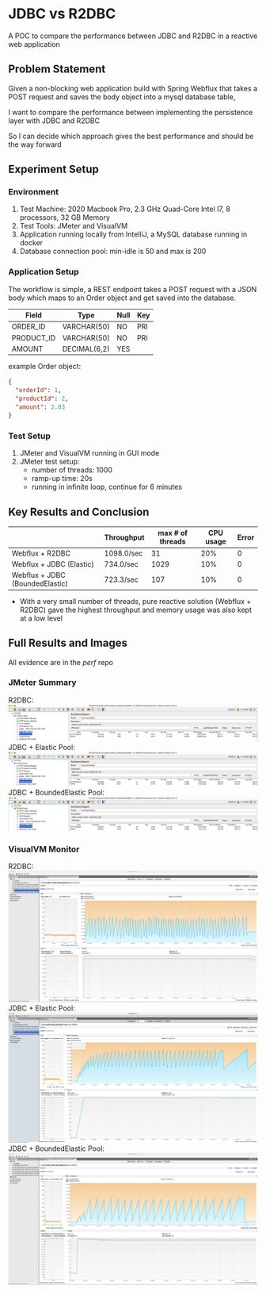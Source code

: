 # JDBC vs R2DBC

A POC to compare the performance between JDBC and R2DBC in a reactive web application

## Problem Statement

Given a non-blocking web application build with Spring Webflux that takes a POST request and saves the body object into
a mysql database table,

I want to compare the performance between implementing the persistence layer with JDBC and R2DBC

So I can decide which approach gives the best performance and should be the way forward

## Experiment Setup

### Environment

1. Test Machine: 2020 Macbook Pro, 2.3 GHz Quad-Core Intel I7, 8 processors, 32 GB Memory
2. Test Tools: JMeter and VisualVM
3. Application running locally from IntelliJ, a MySQL database running in docker
4. Database connection pool: min-idle is 50 and max is 200

### Application Setup

The workflow is simple, a REST endpoint takes a POST request with a JSON body which maps to an Order object and get
saved into the database.

|Field      |Type           |Null|Key|
|-----------|---------------|----|---|
|ORDER_ID   |VARCHAR(50)    |NO  |PRI|
|PRODUCT_ID |VARCHAR(50)    |NO  |PRI|
|AMOUNT     |DECIMAL(6,2)   |YES |   |

example Order object:

```json
{
  "orderId": 1,
  "productId": 2,
  "amount": 2.03
}
```
### Test Setup

1. JMeter and VisualVM running in GUI mode
2. JMeter test setup:
    * number of threads: 1000
    * ramp-up time: 20s
    * running in infinite loop, continue for 6 minutes

## Key Results and Conclusion

|                               | Throughput | max # of threads| CPU usage| Error |
|-------------------------------|------------|-----------------|----------|-------|
| Webflux + R2DBC                | 1098.0/sec | 31              | 20%      | 0     |
| Webflux + JDBC (Elastic)       | 734.0/sec  | 1029            | 10%      | 0     |
| Webflux + JDBC (BoundedElastic)| 723.3/sec  | 107             | 10%      | 0     |

* With a very small number of threads, pure reactive solution (Webflux + R2DBC) gave the highest throughput and 
  memory usage was also kept at a low level

## Full Results and Images
All evidence are in the *perf* repo
### JMeter Summary
R2DBC:
![r2dbc](./perf/r2dbc/jmeter-result.png)
JDBC + Elastic Pool:
![jdbc + elastic pool](./perf/jdbc+elastic/jmeter-result.png)
JDBC + BoundedElastic Pool:
![jdbc + bounded elastic pool](./perf/jdbc+bounded-elastic/jmeter-result.png)

### VisualVM Monitor
R2DBC:
![r2dbc](./perf/r2dbc/visualvm-monitor.png)
JDBC + Elastic Pool:
![jdbc + elastic pool](./perf/jdbc+elastic/visualvm-monitor.png)
JDBC + BoundedElastic Pool:
![jdbc + bounded elastic pool](./perf/jdbc+bounded-elastic/visualvm-monitor.png)
